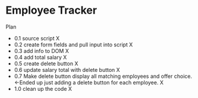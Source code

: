 Employee Tracker
================

Plan
* 0.1 source script X
* 0.2 create form fields and pull input into script X
* 0.3 add info to DOM X
* 0.4 add total salary X
* 0.5 create delete button X
* 0.6 update salary total with delete button X
* 0.7 Make delete button display all matching employees and offer choice. <-Ended up just adding a delete button for each employee. X
* 1.0 clean up the code X
